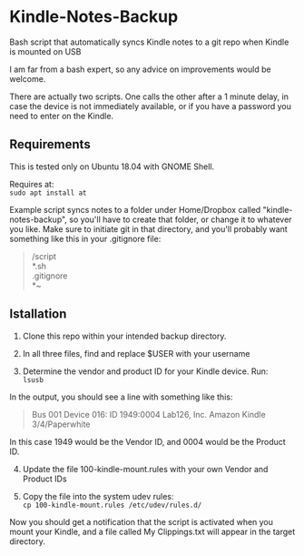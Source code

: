 # Kindle-Notes-Backup
Bash script that automatically syncs Kindle notes to a git repo when Kindle is mounted on USB

I am far from a bash expert, so any advice on improvements would be welcome.

There are actually two scripts. One calls the other after a 1 minute delay, in case the device is not immediately available, or if you have a password you need to enter on the Kindle.

## Requirements
This is tested only on Ubuntu 18.04 with GNOME Shell. 

Requires at:  
```sudo apt install at```

Example script syncs notes to a folder under Home/Dropbox called "kindle-notes-backup", so you'll have to create that folder, or change it to whatever you like.  Make sure to initiate git in that directory, and you'll probably want something like this in your .gitignore file:

>/script  
>*.sh  
>.gitignore  
>*~  



## Istallation

1. Clone this repo within your intended backup directory.  

2. In all three files, find and replace $USER with your username

3. Determine the vendor and product ID for your Kindle device. Run:  
  ```lsusb```
  
  In the output, you should see a line with something like this:  
  > Bus 001 Device 016: ID 1949:0004 Lab126, Inc. Amazon Kindle 3/4/Paperwhite  
  
  In this case 1949 would be the Vendor ID, and 0004 would be the Product ID.  
  
4. Update the file 100-kindle-mount.rules with your own Vendor and Product IDs  

5. Copy the file into the system udev rules:  
  ```cp 100-kindle-mount.rules /etc/udev/rules.d/```  


Now you should get a notification that the script is activated when you mount your Kindle, and a file called My Clippings.txt will appear in the target directory.  
